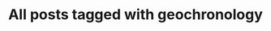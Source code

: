 ---
layout: tag
title: "All posts tagged with geochronology"
permalink: /weblog/tags/geochronology/
taxonomy: geochronology
---